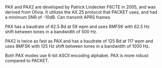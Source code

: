 PAX and PAX2 are developed by Patrick Lindecker F6CTE in 2005, and was derived from Olivia. It utilizes the AX.25 protocol that PACKET uses, and had a minimum SNR of -10dB. Can transmit APRS frames.

PAX has a baudrate of 62.5 Bd at 59 wpm and uses 8MFSK with 62.5 Hz shift between tones in a bandwidth of 500 Hz.

PAX2 is twice as fast as PAX and has a baudrate of 125 Bd at 117 wpm and uses 8MFSK with 125 Hz shift between tones in a bandwidth of 1000 Hz.

Both PAX modes use 6-bit ASCII encoding alphabet. PAX is more robust compared to PACKET.